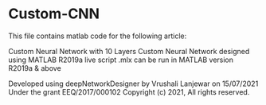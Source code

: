 # Custom-CNN
This file contains matlab code for the following article:


Custom Neural Network with 10 Layers 
Custom Neural Network designed using MATLAB R2019a
live script .mlx can be run in MATLAB version R2019a & above


Developed using deepNetworkDesigner 
by Vrushali Lanjewar on 15/07/2021 Under the grant EEQ/2017/000102
Copyright (c) 2021, All rights reserved.
